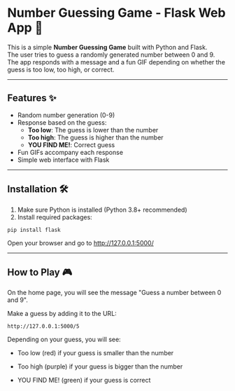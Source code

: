 # Number Guessing Game - Flask Web App 🎲

This is a simple **Number Guessing Game** built with Python and Flask.  
The user tries to guess a randomly generated number between 0 and 9.  
The app responds with a message and a fun GIF depending on whether the guess is too low, too high, or correct.  

---

## Features ✨

- Random number generation (0-9)  
- Response based on the guess:
  - **Too low**: The guess is lower than the number  
  - **Too high**: The guess is higher than the number  
  - **YOU FIND ME!**: Correct guess  
- Fun GIFs accompany each response  
- Simple web interface with Flask  

---

## Installation 🛠

1. Make sure Python is installed (Python 3.8+ recommended)  
2. Install required packages:
```
pip install flask
```

Open your browser and go to http://127.0.0.1:5000/

---

## How to Play 🎮
On the home page, you will see the message "Guess a number between 0 and 9".

Make a guess by adding it to the URL:

```
http://127.0.0.1:5000/5
```

Depending on your guess, you will see:

- Too low (red) if your guess is smaller than the number

- Too high (purple) if your guess is bigger than the number

- YOU FIND ME! (green) if your guess is correct
